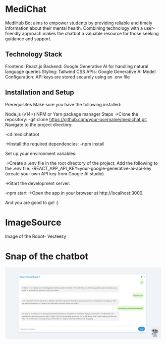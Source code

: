 # MediChat
 MediHub Bot aims to empower students by providing reliable and timely information about their mental health. Combining technology with a user-friendly approach makes the chatbot a valuable resource for those seeking guidance and support.

## Technology Stack
Frontend: React.js
Backend: Google Generative AI for handling natural language queries
Styling: Tailwind CSS
APIs: Google Generative AI Model
Configuration: API keys are stored securely using an .env file

## Installation and Setup
Prerequisites
Make sure you have the following installed:

Node.js (v14+)
NPM or Yarn package manager
Steps
->Clone the repository:
-git clone https://github.com/your-username/medichat.git
Navigate to the project directory:

-cd medichatbot

->Install the required dependencies:
-npm install

Set up your environment variables:

->Create a .env file in the root directory of the project.
Add the following to the .env file:
-REACT_APP_API_KEY=your-google-generative-ai-api-key   (create your own API key from Google AI studio)

->Start the development server:

-npm start
->Open the app in your browser at http://localhost:3000.

And you are good to go! :)

# ImageSource
Image of the Robot- Vecteezy
# Snap of the chatbot
![image](https://raw.githubusercontent.com/nikki-05/MediChat/refs/heads/main/snap.png)
